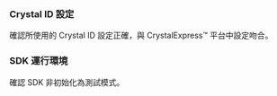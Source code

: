 ### Crystal ID 設定
確認所使用的 Crystal ID 設定正確，與 CrystalExpress&trade; 平台中設定吻合。

### SDK 運行環境
確認 SDK 非初始化為測試模式。
